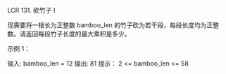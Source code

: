 LCR 131. 砍竹子 I

现需要将一根长为正整数 bamboo_len 的竹子砍为若干段，每段长度均为正整数。请返回每段竹子长度的最大乘积是多少。

 

示例 1：

输入: bamboo_len = 12
输出: 81
提示：
2 <= bamboo_len <= 58